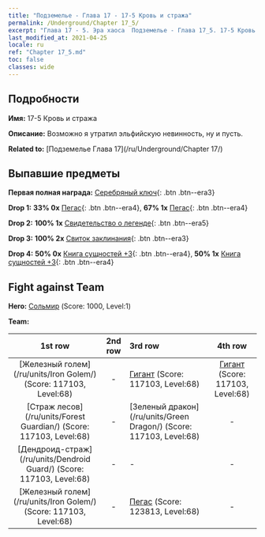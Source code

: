 ```yaml
---
title: "Подземелье - Глава 17 - 17-5 Кровь и стража"
permalink: /Underground/Chapter 17_5/
excerpt: "Глава 17 - 5. Эра хаоса  Подземелье - Глава 17_5. 17-5 Кровь и стража"
last_modified_at: 2021-04-25
locale: ru
ref: "Chapter 17_5.md"
toc: false
classes: wide
---
```


## Подробности

 **Имя:** 17-5 Кровь и стража

 **Описание:** Возможно я утратил эльфийскую невинность, ну и пусть.

 **Related to:** [Подземелье Глава 17](/ru/Underground/Chapter 17/)

## Выпавшие предметы

 **Первая полная награда:** [Серебряный ключ](/ItemsRU/con_693/){: .btn .btn--era3}

 **Drop 1:** **33% 0x** [Пегас](/ItemsRU/unt_202/){: .btn .btn--era4}, **67% 1x** [Пегас](/ItemsRU/unt_202/){: .btn .btn--era4}

 **Drop 2:** **100% 1x** [Свидетельство о легенде](/ItemsRU/mat_67/){: .btn .btn--era5}

 **Drop 3:** **100% 2x** [Свиток заклинания](/ItemsRU/con_694/){: .btn .btn--era3}

 **Drop 4:** **50% 0x** [Книга сущностей +3](/ItemsRU/mat_60/){: .btn .btn--era4}, **50% 1x** [Книга сущностей +3](/ItemsRU/mat_60/){: .btn .btn--era4}


## Fight against Team
 **Hero:** [Сольмир](/ru/heroes/Solmyr/) (Score: 1000, Level:1)

 **Team:**


  | 1st row | 2nd row | 3rd row | 4th row |
  |:----:|:----:|:----|:----:|
  | [Железный голем](/ru/units/Iron Golem/) (Score: 117103, Level:68)  | - | [Гигант](/ru/units/Giant/) (Score: 117103, Level:68)  | [Гигант](/ru/units/Giant/) (Score: 117103, Level:68)  |
  | [Страж лесов](/ru/units/Forest Guardian/) (Score: 117103, Level:68)  | - | [Зеленый дракон](/ru/units/Green Dragon/) (Score: 117103, Level:68)  | - |
  | [Дендроид-страж](/ru/units/Dendroid Guard/) (Score: 117103, Level:68)  | - | - | - |
  | [Железный голем](/ru/units/Iron Golem/) (Score: 117103, Level:68)  | - | [Пегас](/ru/units/Pegasus/) (Score: 123813, Level:68)  | - |


